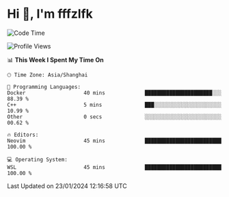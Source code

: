 # Hi 👋, I'm fffzlfk

<!--START_SECTION:waka-->
![Code Time](http://img.shields.io/badge/Code%20Time-643%20hrs%208%20mins-blue)

![Profile Views](http://img.shields.io/badge/Profile%20Views-0-blue)

📊 **This Week I Spent My Time On** 

```text
🕑︎ Time Zone: Asia/Shanghai

💬 Programming Languages: 
Docker                   40 mins             ██████████████████████░░░   88.39 % 
C++                      5 mins              ███░░░░░░░░░░░░░░░░░░░░░░   10.99 % 
Other                    0 secs              ░░░░░░░░░░░░░░░░░░░░░░░░░   00.62 % 

🔥 Editors: 
Neovim                   45 mins             █████████████████████████   100.00 % 

💻 Operating System: 
WSL                      45 mins             █████████████████████████   100.00 % 
```


 Last Updated on 23/01/2024 12:16:58 UTC
<!--END_SECTION:waka-->
